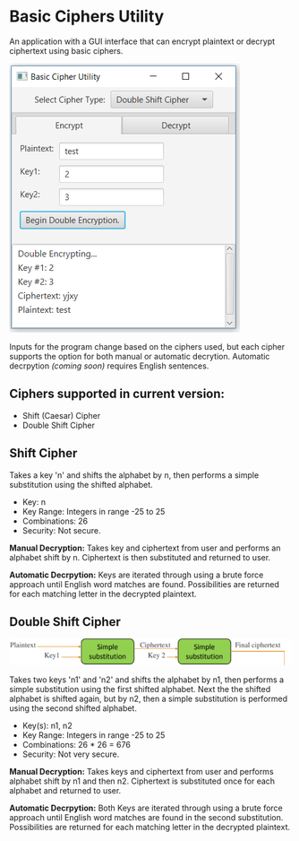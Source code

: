 # Basic Ciphers Utility
An application with a GUI interface that can encrypt plaintext or decrypt ciphertext using basic ciphers.

![Alt text](./documentation/GUI_v.9.PNG?raw=true "Optional Title")
	
Inputs for the program change based on the ciphers used, but each cipher supports the option for both manual or automatic decrytion. Automatic decrpytion *(coming soon)* requires English sentences.  

## Ciphers supported in current version:
* Shift (Caesar) Cipher
* Double Shift Cipher

## Shift Cipher
Takes a key 'n' and shifts the alphabet by n, then performs a simple substitution using the shifted alphabet.

* Key: n 
* Key Range: Integers in range -25 to 25 
* Combinations: 26
* Security: Not secure.

**Manual Decryption:** Takes key and ciphertext from user and performs an alphabet shift by n. Ciphertext is then substituted and returned to user.

**Automatic Decrpytion:** Keys are iterated through using a brute force approach until English word matches are found. Possibilities are returned for each matching letter in the decrypted plaintext. 

## Double Shift Cipher
![Alt text](./documentation/double_shift_cipher_diagram.PNG?raw=true "Optional Title")

Takes two keys 'n1' and 'n2' and shifts the alphabet by n1, then performs a simple substitution using the first shifted alphabet. Next the the shifted alphabet is shifted again, but by n2, then a simple substitution is performed using the second shifted alphabet.

* Key(s): n1, n2 
* Key Range: Integers in range -25 to 25 
* Combinations: 26 * 26 = 676
* Security: Not very secure.

**Manual Decryption:** Takes keys and ciphertext from user and performs alphabet shift by n1 and then n2. Ciphertext is substituted once for each alphabet and returned to user.

**Automatic Decrpytion:** Both Keys are iterated through using a brute force approach until English word matches are found in the second substitution. Possibilities are returned for each matching letter in the decrypted plaintext. 